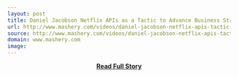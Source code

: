 ```yaml
---
layout: post
title: Daniel Jacobson Netflix APIs as a Tactic to Advance Business Strategy | Mashery com
url: http://www.mashery.com/videos/daniel-jacobson-netflix-apis-tactic-advance-business-strategy
source: http://www.mashery.com/videos/daniel-jacobson-netflix-apis-tactic-advance-business-strategy
domain: www.mashery.com
image: 
---
```


<p></p>
<center><p><a href="http://www.mashery.com/videos/daniel-jacobson-netflix-apis-tactic-advance-business-strategy" style='padding:25px; font-sze:18px; font-weight: bold;'>Read Full Story</a></p></center>

